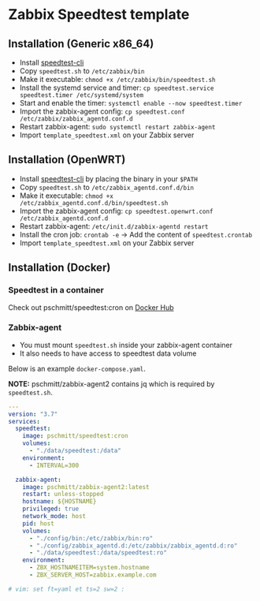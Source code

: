 # Zabbix Speedtest template

## Installation (Generic x86_64)

- Install [speedtest-cli](https://www.speedtest.net/apps/cli)
- Copy `speedtest.sh` to `/etc/zabbix/bin`
- Make it executable: `chmod +x /etc/zabbix/bin/speedtest.sh`
- Install the systemd service and timer: `cp speedtest.service speedtest.timer /etc/systemd/system`
- Start and enable the timer: `systemctl enable --now speedtest.timer`
- Import the zabbix-agent config: `cp speedtest.conf /etc/zabbix/zabbix_agentd.conf.d`
- Restart zabbix-agent: `sudo systemctl restart zabbix-agent`
- Import `template_speedtest.xml` on your Zabbix server

## Installation (OpenWRT)

- Install [speedtest-cli](https://www.speedtest.net/apps/cli) by placing the binary in your `$PATH`
- Copy `speedtest.sh` to `/etc/zabbix_agentd.conf.d/bin`
- Make it executable: `chmod +x /etc/zabbix_agentd.conf.d/bin/speedtest.sh`
- Import the zabbix-agent config: `cp speedtest.openwrt.conf /etc/zabbix_agentd.conf.d`
- Restart zabbix-agent: `/etc/init.d/zabbix-agentd restart`
- Install the cron job: `crontab -e` -> Add the content of `speedtest.crontab`
- Import `template_speedtest.xml` on your Zabbix server

## Installation (Docker)

###  Speedtest in a container

Check out pschmitt/speedtest:cron on [Docker Hub](https://hub.docker.com/repository/docker/pschmitt/speedtest/general)

### Zabbix-agent 

- You must mount `speedtest.sh` inside your zabbix-agent container
- It also needs to have access to speedtest data volume

Below is an example `docker-compose.yaml`.

**NOTE:** pschmitt/zabbix-agent2 contains jq which is required by `speedtest.sh`.

```yaml
---
version: "3.7"
services:
  speedtest:
    image: pschmitt/speedtest:cron
    volumes:
      - "./data/speedtest:/data"
    environment:
      - INTERVAL=300

  zabbix-agent:
    image: pschmitt/zabbix-agent2:latest
    restart: unless-stopped
    hostname: ${HOSTNAME}
    privileged: true
    network_mode: host
    pid: host
    volumes:
      - "./config/bin:/etc/zabbix/bin:ro"
      - "./config/zabbix_agentd.d:/etc/zabbix/zabbix_agentd.d:ro"
      - "./data/speedtest:/data/speedtest:ro"
    environment:
      - ZBX_HOSTNAMEITEM=system.hostname
      - ZBX_SERVER_HOST=zabbix.example.com

# vim: set ft=yaml et ts=2 sw=2 :
```

